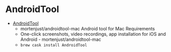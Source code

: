 # AndroidTool
- [AndroidTool](https://github.com/mortenjust/androidtool-mac)
  -  mortenjust/androidtool-mac Android tool for Mac Requirements
  - One-click screenshots, video recordings, app installation for iOS and Android - mortenjust/androidtool-mac
  - `brew cask install AndroidTool`
